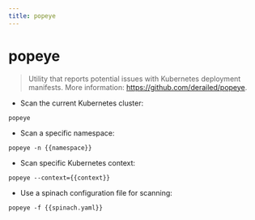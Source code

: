 ```yaml
---
title: popeye
---
```

# popeye

> Utility that reports potential issues with Kubernetes deployment manifests.
> More information: <https://github.com/derailed/popeye>.

- Scan the current Kubernetes cluster:

`popeye`

- Scan a specific namespace:

`popeye -n {{namespace}}`

- Scan specific Kubernetes context:

`popeye --context={{context}}`

- Use a spinach configuration file for scanning:

`popeye -f {{spinach.yaml}}`
